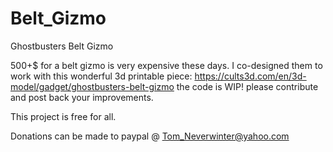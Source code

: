 # Belt_Gizmo
Ghostbusters Belt Gizmo

500+$ for a belt gizmo is very expensive these days. I co-designed them to work with this wonderful 3d printable piece: https://cults3d.com/en/3d-model/gadget/ghostbusters-belt-gizmo the code is WIP! please contribute and post back your improvements.

This project is free for all. 

Donations can be made to paypal @ Tom_Neverwinter@yahoo.com
